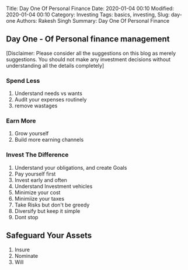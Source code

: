 Title: Day One Of Personal Finance
Date: 2020-01-04 00:10
Modified: 2020-01-04 00:10
Category: Investing
Tags: basics, investing, 
Slug: day-one
Authors: Rakesh Singh
Summary: Day One Of Personal Finance

## Day One - Of Personal finance management
[Disclaimer: Please consider all the suggestions on this blog as merely suggestions. You should not make any investment decisions without understanding all the details completely]

### Spend Less
1. Understand needs vs wants
2. Audit your expenses routinely 
3. remove wastages

### Earn More
1. Grow yourself
2. Build more earning channels

### Invest The Difference
1. Understand your obligations, and create Goals
2. Pay yourself first
3. Invest early and often
4. Understand Investment vehicles
4. Minimize your cost
5. Minimiize your taxes
6. Take Risks but don't be greedy
7. Diversify but keep it simple
8. Dont stop

## Safeguard Your Assets
1. Insure
2. Nominate
3. Will

